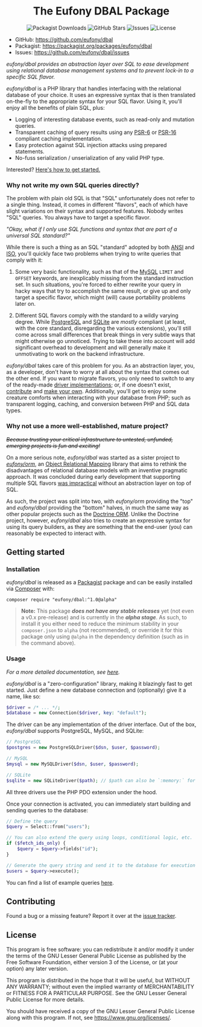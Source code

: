 <h1 align="center">The Eufony DBAL Package</h1>

<p align="center">
    <img alt="Packagist Downloads" src="https://img.shields.io/packagist/dt/eufony/dbal?label=Packagist%20Downloads">
    <img alt="GitHub Stars" src="https://img.shields.io/github/stars/eufony/dbal?label=GitHub%20Stars">
    <img alt="Issues" src="https://img.shields.io/github/issues/eufony/dbal/open?label=Issues">
    <img alt="License" src="https://img.shields.io/github/license/eufony/dbal?label=License">
</p>

- GitHub: https://github.com/eufony/dbal
- Packagist: https://packagist.org/packages/eufony/dbal
- Issues: https://github.com/eufony/dbal/issues

*eufony/dbal provides an abstraction layer over SQL to ease development using relational database management systems and
to prevent lock-in to a specific SQL flavor.*

*eufony/dbal* is a PHP library that handles interfacing with the relational database of your choice. It uses an
expressive syntax that is then translated on-the-fly to the appropriate syntax for your SQL flavor. Using it, you'll
enjoy all the benefits of plain SQL, plus:

- Logging of interesting database events, such as read-only and mutation queries.
- Transparent caching of query results using any [PSR-6](https://www.php-fig.org/psr/psr-6/)
  or [PSR-16](https://www.php-fig.org/psr/psr-16/) compliant caching implementation.
- Easy protection against SQL injection attacks using prepared statements.
- No-fuss serialization / unserialization of any valid PHP type.

Interested? [Here's how to get started.](#getting-started)

### Why not write my own SQL queries directly?

The problem with plain old SQL is that "SQL" unfortunately does not refer to a single thing. Instead, it comes in
different "flavors", each of which have slight variations on their syntax and supported features. Nobody writes "SQL"
queries. You always have to target a specific flavor.

*"Okay, what if I only use SQL functions and syntax that are part of a universal SQL standard?"*

While there is such a thing as an SQL "standard" adopted by both [ANSI](https://ansi.org/) and [ISO](https://iso.org/),
you'll quickly face two problems when trying to write queries that comply with it:

1. Some very basic functionality, such as that of the [MySQL](https://mysql.com/) `LIMIT` and `OFFSET` keywords, are
   inexplicably missing from the standard instruction set. In such situations, you're forced to either rewrite your
   query in hacky ways that try to accomplish the same result, or give up and only target a specific flavor, which
   might (will) cause portability problems later on.

2. Different SQL flavors comply with the standard to a wildly varying degree.
   While [PostgreSQL](https://postgresql.org/) and [SQLite](https://sqlite.org/) are *mostly* compliant (at least, with
   the core standard, disregarding the various extensions), you'll still come across small differences that break things
   in very subtle ways that might otherwise go unnoticed. Trying to take these into account will add significant
   overhead to development and will generally make it unmotivating to work on the backend infrastructure.

*eufony/dbal* takes care of this problem for you. As an abstraction layer, you, as a developer, don't have to worry at
all about the syntax that comes out the other end. If you want to migrate flavors, you only need to switch to any of the
ready-made [driver implementations](https://packagist.org/providers/eufony/dbal-driver-implemtation); or, if one doesn't
exist, [contribute](#contributing) and [make your own](docs/Supporting_other_Databases.md). Additionally, you'll get to
enjoy some creature comforts when interacting with your database from PHP; such as transparent logging, caching, and
conversion between PHP and SQL data types.

### Why not use a more well-established, mature project?

*~~Because trusting your critical infrastructure to untested, unfunded, emerging projects is fun and exciting!~~*

On a more serious note, *eufony/dbal* was started as a sister project to [*eufony/orm*](https://github.com/eufony/orm),
an [Object Relational Mapping](https://en.wikipedia.org/wiki/Object-relational_mapping) library that aims to rethink the
disadvantages of relational database models with an inventive pragmatic approach. It was concluded during early
development that supporting multiple SQL flavors [was impractical](#why-not-write-my-own-sql-queries-directly) without
an abstraction layer on top of SQL.

As such, the project was split into two, with *eufony/orm* providing the "top" and *eufony/dbal* providing the "bottom"
halves, in much the same way as other popular projects such as the [Doctrine ORM](https://github.com/doctrine/orm).
Unlike the Doctrine project, however, *eufony/dbal* also tries to create an expressive syntax for using its query
builders, as they are something that the end-user (you) can reasonably be expected to interact with.

## Getting started

### Installation

*eufony/dbal* is released as a [Packagist](https://packagist.org/) package and can be easily installed
via [Composer](https://getcomposer.org/) with:

    composer require "eufony/dbal:^1.0@alpha"

> **Note:** This package ***does not have any stable releases*** yet (not even a v0.x pre-release) and is currently in
> the ***alpha stage***. As such, to install it you either need to reduce the minimum stability in your `composer.json`
> to `alpha` (not recommended), or override it for this package only using `@alpha` in the dependency definition (such
> as in the command above).

### Usage

*For a more detailed documentation, see [here](docs).*

*eufony/dbal* is a "zero-configuration" library, making it blazingly fast to get started. Just define a new database
connection and (optionally) give it a name, like so:

```php
$driver = /* ... */;
$database = new Connection($driver, key: "default");
```

The driver can be any implementation of the driver interface. Out of the box, *eufony/dbal* supports PostgreSQL, MySQL,
and SQLite:

```php
// PostgreSQL
$postgres = new PostgreSQLDriver($dsn, $user, $password);

// MySQL
$mysql = new MySQLDriver($dsn, $user, $password);

// SQLite
$sqlite = new SQLiteDriver($path); // $path can also be `:memory:` for an ephemeral database
```

All three drivers use the PHP PDO extension under the hood.

Once your connection is activated, you can immediately start building and sending queries to the database:

```php
// Define the query
$query = Select::from("users");

// You can also extend the query using loops, conditional logic, etc.
if ($fetch_ids_only) {
    $query = $query->fields("id");
}

// Generate the query string and send it to the database for execution
$users = $query->execute();
```

You can find a list of example queries [here](docs/Queries.md).

## Contributing

Found a bug or a missing feature? Report it over at the [issue tracker](https://github.com/eufony/dbal/issues).

## License

This program is free software: you can redistribute it and/or modify it under the terms of the GNU Lesser General Public
License as published by the Free Software Foundation, either version 3 of the License, or (at your option) any later
version.

This program is distributed in the hope that it will be useful, but WITHOUT ANY WARRANTY; without even the implied
warranty of MERCHANTABILITY or FITNESS FOR A PARTICULAR PURPOSE. See the GNU Lesser General Public License for more
details.

You should have received a copy of the GNU Lesser General Public License along with this program. If not,
see <https://www.gnu.org/licenses/>.
